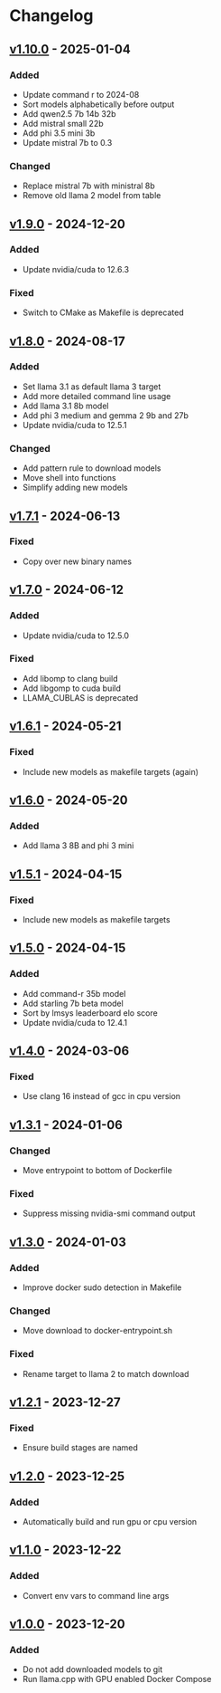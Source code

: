 # Changelog

## [v1.10.0](https://github.com/fboulnois/llama-cpp-docker/compare/v1.9.0...v1.10.0) - 2025-01-04

### Added

* Update command r to 2024-08
* Sort models alphabetically before output
* Add qwen2.5 7b 14b 32b
* Add mistral small 22b
* Add phi 3.5 mini 3b
* Update mistral 7b to 0.3

### Changed

* Replace mistral 7b with ministral 8b
* Remove old llama 2 model from table

## [v1.9.0](https://github.com/fboulnois/llama-cpp-docker/compare/v1.8.0...v1.9.0) - 2024-12-20

### Added

* Update nvidia/cuda to 12.6.3

### Fixed

* Switch to CMake as Makefile is deprecated

## [v1.8.0](https://github.com/fboulnois/llama-cpp-docker/compare/v1.7.1...v1.8.0) - 2024-08-17

### Added

* Set llama 3.1 as default llama 3 target
* Add more detailed command line usage
* Add llama 3.1 8b model
* Add phi 3 medium and gemma 2 9b and 27b
* Update nvidia/cuda to 12.5.1

### Changed

* Add pattern rule to download models
* Move shell into functions
* Simplify adding new models

## [v1.7.1](https://github.com/fboulnois/llama-cpp-docker/compare/v1.7.0...v1.7.1) - 2024-06-13

### Fixed

* Copy over new binary names

## [v1.7.0](https://github.com/fboulnois/llama-cpp-docker/compare/v1.6.1...v1.7.0) - 2024-06-12

### Added

* Update nvidia/cuda to 12.5.0

### Fixed

* Add libomp to clang build
* Add libgomp to cuda build
* LLAMA_CUBLAS is deprecated

## [v1.6.1](https://github.com/fboulnois/llama-cpp-docker/compare/v1.6.0...v1.6.1) - 2024-05-21

### Fixed

* Include new models as makefile targets (again)

## [v1.6.0](https://github.com/fboulnois/llama-cpp-docker/compare/v1.5.1...v1.6.0) - 2024-05-20

### Added

* Add llama 3 8B and phi 3 mini

## [v1.5.1](https://github.com/fboulnois/llama-cpp-docker/compare/v1.5.0...v1.5.1) - 2024-04-15

### Fixed

* Include new models as makefile targets

## [v1.5.0](https://github.com/fboulnois/llama-cpp-docker/compare/v1.4.0...v1.5.0) - 2024-04-15

### Added

* Add command-r 35b model
* Add starling 7b beta model
* Sort by lmsys leaderboard elo score
* Update nvidia/cuda to 12.4.1

## [v1.4.0](https://github.com/fboulnois/llama-cpp-docker/compare/v1.3.1...v1.4.0) - 2024-03-06

### Fixed

* Use clang 16 instead of gcc in cpu version

## [v1.3.1](https://github.com/fboulnois/llama-cpp-docker/compare/v1.3.0...v1.3.1) - 2024-01-06

### Changed

* Move entrypoint to bottom of Dockerfile

### Fixed

* Suppress missing nvidia-smi command output

## [v1.3.0](https://github.com/fboulnois/llama-cpp-docker/compare/v1.2.1...v1.3.0) - 2024-01-03

### Added

* Improve docker sudo detection in Makefile

### Changed

* Move download to docker-entrypoint.sh

### Fixed

* Rename target to llama 2 to match download

## [v1.2.1](https://github.com/fboulnois/llama-cpp-docker/compare/v1.2.0...v1.2.1) - 2023-12-27

### Fixed

* Ensure build stages are named

## [v1.2.0](https://github.com/fboulnois/llama-cpp-docker/compare/v1.1.0...v1.2.0) - 2023-12-25

### Added

* Automatically build and run gpu or cpu version

## [v1.1.0](https://github.com/fboulnois/llama-cpp-docker/compare/v1.0.0...v1.1.0) - 2023-12-22

### Added

* Convert env vars to command line args

## [v1.0.0](https://github.com/fboulnois/llama-cpp-docker/releases/tag/v1.0.0) - 2023-12-20

### Added

* Do not add downloaded models to git
* Run llama.cpp with GPU enabled Docker Compose
